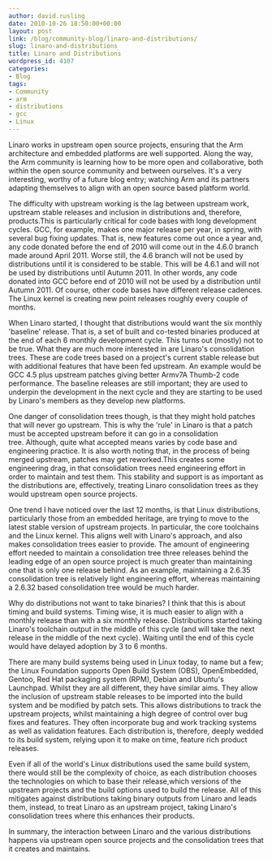 ```yaml
---
author: david.rusling
date: 2010-10-26 18:50:00+00:00
layout: post
link: /blog/community-blog/linaro-and-distributions/
slug: linaro-and-distributions
title: Linaro and Distributions
wordpress_id: 4107
categories:
- Blog
tags:
- Community
- arm
- distributions
- gcc
- Linux
---
```

Linaro works in upstream open source projects, ensuring that the Arm architecture and embedded platforms are well supported. Along the way, the Arm community is learning how to be more open and collaborative, both within the open source community and between ourselves. It's a very interesting, worthy of a future blog entry; watching Arm and its partners adapting themselves to align with an open source based platform world.

The difficulty with upstream working is the lag between upstream work, upstream stable releases and inclusion in distributions and, therefore, products.This is particularly critical for code bases with long development cycles. GCC, for example, makes one major release per year, in spring, with several bug fixing updates. That is, new features come out once a year and, any code donated before the end of 2010 will come out in the 4.6.0 branch made around April 2011. Worse still, the 4.6 branch will not be used by distributions until it is considered to be stable. This will be 4.6.1 and will not be used by distributions until Autumn 2011. In other words, any code donated into GCC before end of 2010 will not be used by a distribution until Autumn 2011. Of course, other code bases have different release cadences. The Linux kernel is creating new point releases roughly every couple of months.

When Linaro started, I thought that distributions would want the six monthly 'baseline' release. That is, a set of built and co-tested binaries produced at the end of each 6 monthly development cycle. This turns out (mostly) not to be true. What they are much more interested in are Linaro's consolidation trees. These are code trees based on a project's current stable release but with additional features that have been fed upstream. An example would be GCC 4.5 plus upstream patches giving better Armv7A Thumb-2 code performance. The baseline releases are still important; they are used to underpin the development in the next cycle and they are starting to be used by Linaro's members as they develop new platforms.

<!-- more -->

One danger of consolidation trees though, is that they might hold patches that will never go upstream. This is why the 'rule' in Linaro is that a patch must be accepted upstream before it can go in a consolidation tree. Although, quite what accepted means varies by code base and engineering practice. It is also worth noting that, in the process of being merged upstream, patches may get reworked.This creates some engineering drag, in that consolidation trees need engineering effort in order to maintain and test them. This stability and support is as important as the distributions are, effectively, treating Linaro consolidation trees as they would upstream open source projects.

One trend I have noticed over the last 12 months, is that Linux distributions, particularly those from an embedded heritage, are trying to move to the latest stable version of upstream projects. In particular, the core toolchains and the Linux kernel. This aligns well with Linaro's approach, and also makes consolidation trees easier to provide. The amount of engineering effort needed to maintain a consolidation tree three releases behind the leading edge of an open source project is much greater than maintaining one that is only one release behind. As an example, maintaining a 2.6.35 consolidation tree is relatively light engineering effort, whereas maintaining a 2.6.32 based consolidation tree would be much harder.

Why do distributions not want to take binaries? I think that this is about timing and build systems. Timing wise, it is much easier to align with a monthly release than with a six monthly release. Distributions started taking Linaro's toolchain output in the middle of this cycle (and will take the next release in the middle of the next cycle). Waiting until the end of this cycle would have delayed adoption by 3 to 6 months.

There are many build systems being used in Linux today, to name but a few; the Linux Foundation supports Open Build System (OBS), OpenEmbedded, Gentoo, Red Hat packaging system (RPM), Debian and Ubuntu's Launchpad. Whilst they are all different, they have similar aims. They allow the inclusion of upstream stable releases to be imported into the build system and be modified by patch sets. This allows distributions to track the upstream projects, whilst maintaining a high degree of control over bug fixes and features. They often incorporate bug and work tracking systems as well as validation features. Each distribution is, therefore, deeply wedded to its build system, relying upon it to make on time, feature rich product releases.

Even if all of the world's Linux distributions used the same build system, there would still be the complexity of choice, as each distribution chooses the technologies on which to base their release,which versions of the upstream projects and the build options used to build the release. All of this mitigates against distributions taking binary outputs from Linaro and leads them, instead, to treat Linaro as an upstream project, taking Linaro's consolidation trees where this enhances their products.

In summary, the interaction between Linaro and the various distributions happens via upstream open source projects and the consolidation trees that it creates and maintains.

